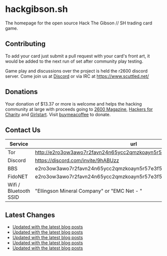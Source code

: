 # hackgibson.sh
The homepage for the open source Hack The Gibson // SH trading card game.


## Contributing

To add your card just submit a pull request with your card's front art, it would be added to the next run of set after community play testing.

Game play and discussions over the project is held the r2600 discord server. Come join us at [Discord](https://discord.com/invite/9hABUzz) or via IRC at https://www.scuttled.net/


## Donations

Your donation of $13.37 or more is welcome and helps the hacking community at large with proceeds going to [2600 Magazine](https://2600.com/), [Hackers for Charity](https://hackersforcharity.org) and [Girlstart](https://girlstart.org).  Visit [buymeacoffee](https://www.buymeacoffee.com/hackgibson.sh) to donate.


## Contact Us

Service | url
-|-
Tor | http://e2ro3ow3awo7r2favn24n65ycc2qmzkoayn5r57e3f56nvjwdcgg32ad.onion
Discord | https://discord.com/invite/9hABUzz
BBS | e2ro3ow3awo7r2favn24n65ycc2qmzkoayn5r57e3f56nvjwdcgg32ad.onion:23
FidoNET | e2ro3ow3awo7r2favn24n65ycc2qmzkoayn5r57e3f56nvjwdcgg32ad.onion:24554
Wifi / Bluetooth SSID | "Ellingson Mineral Company" or "EMC Net - <fidonet address>"

## Latest Changes
<!-- BLOG-POST-LIST:START -->
- [Updated with the latest blog posts](https://github.com/DFW2600/hackgibson.sh/commit/43c1da7158f1781f39519524be28634415bb33a4)
- [Updated with the latest blog posts](https://github.com/DFW2600/hackgibson.sh/commit/7e332502ec12ff1dbb7b80b5d34d20501f75f3aa)
- [Updated with the latest blog posts](https://github.com/DFW2600/hackgibson.sh/commit/a22124f76ae8d0b27a76bb4f30816c6497357d65)
- [Updated with the latest blog posts](https://github.com/DFW2600/hackgibson.sh/commit/de8143e7a02bdc3f569d046a59118d00d7c8e5e4)
- [Updated with the latest blog posts](https://github.com/DFW2600/hackgibson.sh/commit/af2e288547e6e9984970faf208b5e941093f647c)
<!-- BLOG-POST-LIST:END -->
